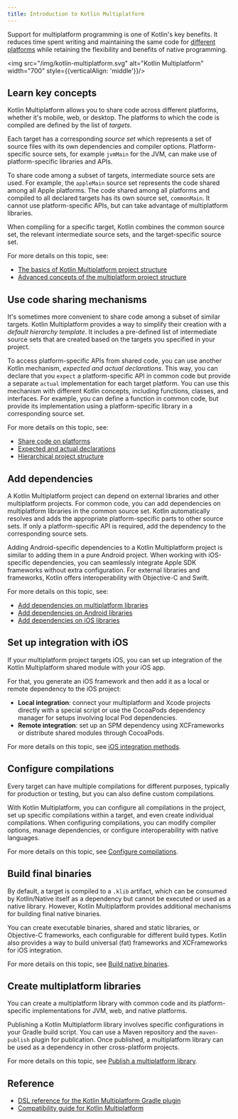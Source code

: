 ```yaml
---
title: Introduction to Kotlin Multiplatform
---
```



Support for multiplatform programming is one of Kotlin's key benefits. It reduces time spent writing and maintaining the
same code for [different platforms](./multiplatform-dsl-reference.md#targets) while retaining the flexibility and benefits of native programming.

<img src="/img/kotlin-multiplatform.svg" alt="Kotlin Multiplatform" width="700" style={{verticalAlign: 'middle'}}/>

## Learn key concepts

Kotlin Multiplatform allows you to share code across different platforms, whether it's mobile, web, or desktop.
The platforms to which the code is compiled are defined by the list of _targets_.

Each target has a corresponding *source set* which represents a set of source files with its own dependencies and
compiler options. Platform-specific source sets, for example `jvmMain` for the JVM, can make use of platform-specific
libraries and APIs.

To share code among a subset of targets, intermediate source sets are used. For example, the `appleMain` source set
represents the code shared among all Apple platforms. The code shared among all platforms and compiled to all declared
targets has its own source set, `commonMain`. It cannot use platform-specific APIs, but can take advantage of
multiplatform libraries.

When compiling for a specific target, Kotlin combines the common source set, the relevant intermediate source sets,
and the target-specific source set.

For more details on this topic, see:

* [The basics of Kotlin Multiplatform project structure](./multiplatform-discover-project.md)
* [Advanced concepts of the multiplatform project structure](./multiplatform-advanced-project-structure.md)

## Use code sharing mechanisms

It's sometimes more convenient to share code among a subset of similar targets. Kotlin Multiplatform provides a way to
simplify their creation with a *default hierarchy template*. It includes a pre-defined list of intermediate source sets
that are created based on the targets you specified in your project.

To access platform-specific APIs from shared code, you can use another Kotlin mechanism, *expected and actual declarations*.
This way, you can declare that you `expect` a platform-specific API in common code but provide a separate `actual`
implementation for each target platform. You can use this mechanism with different Kotlin concepts, including functions,
classes, and interfaces. For example, you can define a function in common code, but provide its implementation using a
platform-specific library in a corresponding source set.

For more details on this topic, see:

* [Share code on platforms](./multiplatform-share-on-platforms.md)
* [Expected and actual declarations](./multiplatform-expect-actual.md)
* [Hierarchical project structure](./multiplatform-hierarchy.md)

## Add dependencies

A Kotlin Multiplatform project can depend on external libraries and other multiplatform projects. For common code,
you can add dependencies on multiplatform libraries in the common source set. Kotlin automatically resolves and adds the
appropriate platform-specific parts to other source sets. If only a platform-specific API is required, add the dependency
to the corresponding source sets.

Adding Android-specific dependencies to a Kotlin Multiplatform project is similar to adding them in a pure Android
project. When working with iOS-specific dependencies, you can seamlessly integrate Apple SDK frameworks without extra
configuration. For external libraries and frameworks, Kotlin offers interoperability with Objective-C and Swift.

For more details on this topic, see:

* [Add dependencies on multiplatform libraries](./multiplatform-add-dependencies.md)
* [Add dependencies on Android libraries](./multiplatform-android-dependencies.md)
* [Add dependencies on iOS libraries](./multiplatform-ios-dependencies.md)

## Set up integration with iOS

If your multiplatform project targets iOS, you can set up integration of the Kotlin Multiplatform shared module with
your iOS app.

For that, you generate an iOS framework and then add it as a local or remote dependency to the iOS project:

* **Local integration**: connect your multiplatform and Xcode projects directly with a special script or use the CocoaPods
  dependency manager for setups involving local Pod dependencies.
* **Remote integration**: set up an SPM dependency using XCFrameworks or distribute shared modules through CocoaPods.

For more details on this topic, see [iOS integration methods](./multiplatform-ios-integration-overview.md).

## Configure compilations

Every target can have multiple compilations for different purposes, typically for production or testing, but you can also
define custom compilations.

With Kotlin Multiplatform, you can configure all compilations in the project, set up specific compilations within a
target, and even create individual compilations. When configuring compilations, you can modify compiler options, manage
dependencies, or configure interoperability with native languages.

For more details on this topic, see [Configure compilations](./multiplatform-configure-compilations.md).

## Build final binaries

By default, a target is compiled to a `.klib` artifact, which can be consumed by Kotlin/Native itself as a dependency
but cannot be executed or used as a native library. However, Kotlin Multiplatform provides additional mechanisms
for building final native binaries.

You can create executable binaries, shared and static libraries, or Objective-C frameworks, each configurable for different
build types. Kotlin also provides a way to build universal (fat) frameworks and XCFrameworks for iOS integration.

For more details on this topic, see [Build native binaries](./multiplatform-build-native-binaries.md).

## Create multiplatform libraries

You can create a multiplatform library with common code and its platform-specific implementations for JVM, web, and
native platforms.

Publishing a Kotlin Multiplatform library involves specific configurations in your Gradle build script. You can use a
Maven repository and the `maven-publish` plugin for publication. Once published, a multiplatform library can be used
as a dependency in other cross-platform projects.

For more details on this topic, see [Publish a multiplatform library](./multiplatform-publish-lib.md).

## Reference

* [DSL reference for the Kotlin Multiplatform Gradle plugin](./multiplatform-dsl-reference.md)
* [Compatibility guide for Kotlin Multiplatform](./multiplatform-compatibility-guide.md)